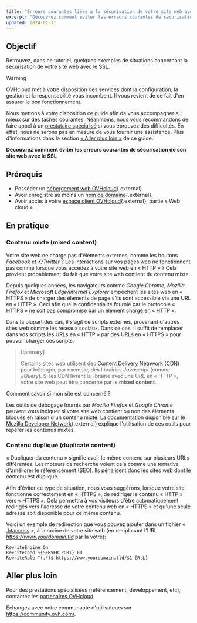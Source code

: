 ```yaml
---
title: "Erreurs courantes liées à la sécurisation de votre site web avec le SSL"
excerpt: "Découvrez comment éviter les erreurs courantes de sécurisation de son site web avec le SSL"
updated: 2024-01-11
---
```


## Objectif

Retrouvez, dans ce tutoriel, quelques exemples de situations concernant la sécurisation de votre site web avec le SSL.

> [!warning]
>
> OVHcloud met à votre disposition des services dont la configuration, la gestion et la responsabilité vous incombent. Il vous revient de ce fait d'en assurer le bon fonctionnement.
> 
> Nous mettons à votre disposition ce guide afin de vous accompagner au mieux sur des tâches courantes. Néanmoins, nous vous recommandons de faire appel à un [prestataire spécialisé](partner.) si vous éprouvez des difficultés. En effet, nous ne serons pas en mesure de vous fournir une assistance. Plus d'informations dans la section [« Aller plus loin »](ssl_avoid_common_pitfalls_of_making_website_secure_#go-further.) de ce guide.
>

**Découvrez comment éviter les erreurs courantes de sécurisation de son site web avec le SSL**

## Prérequis

- Posséder un [hébergement web OVHcloud](hosting.){.external}.
- Avoir enregistré au moins un [nom de domaine](domains.){.external}.
- Avoir accès à votre [espace client OVHcloud](manager.){.external}, partie « Web cloud ».

## En pratique

### Contenu mixte (mixed content)

Votre site web ne charge pas d'éléments externes, comme les boutons *Facebook* et *X/Twitter* ? Les interactions sur vos pages web ne fonctionnent pas comme lorsque vous accédez à votre site web en « HTTP » ? Cela provient probablement du fait que votre site web contient du contenu mixte. 

Depuis quelques années, les navigateurs comme *Google Chrome*, *Mozilla Firefox* et *Microsoft Edge/Internet Explorer* empêchent les sites web en « HTTPS » de charger des éléments de page s'ils sont accessible via une URL en « HTTP ». Ceci afin que la confidentialité fournie par le protocole « HTTPS » ne soit pas compromise par un élément chargé en « HTTP ». 

Dans la plupart des cas, il s'agit de scripts externes, provenant d'autres sites web comme les réseaux sociaux. Dans ce cas, il suffit de remplacer dans vos scripts les URLs en « HTTP » par des URLs en « HTTPS » pour pouvoir charger ces scripts.

> [!primary]
>
> Certains sites web utilisent des [Content Delivery Netnwork (CDN)](cdn_how_to_use_cdn1.) pour héberger, par exemple, des librairies *Javascript* (comme *JQuery*). 
> Si les CDN livrent la librairie avec une URL en « HTTP », votre site web peut être concerné par le **mixed content**. 
>

Comment savoir si mon site est concerné ?

Les outils de débogage fournis par *Mozilla Firefox* et *Google Chrome* peuvent vous indiquer si votre site web contient ou non des éléments bloqués en raison d'un contenu mixte. La documentation disponible sur le [Mozilla Developer Network](https://developer.mozilla.org/en-us/docs/Web/Security/Mixed_content){.external} explique l'utilisation de ces outils pour repérer les contenus mixtes.

### Contenu dupliqué (duplicate content)

« Dupliquer du contenu » signifie avoir le même contenu sur plusieurs URLs différentes. Les moteurs de recherche voient cela comme une tentative d'améliorer le référencement (SEO). Ils pénalisent donc les sites web dont le contenu est dupliqué.

Afin d'éviter ce type de situation, nous vous suggérons, lorsque votre site fonctionne correctement en « HTTPS », de rediriger le contenu « HTTP » vers « HTTPS ». Cela permettra à vos visiteurs d'être automatiquement redirigés vers l'adresse de votre contenu web en « HTTPS » et qu'une seule adresse soit disponible pour ce même contenu. 

Voici un exemple de redirection que vous pouvez ajouter dans un fichier « [.htaccess](htaccess_url_rewriting_using_mod_rewrite1.) », à la racine de votre site web (en remplacant l'URL *https://www.yourdomain.tld* par la vôtre):

```
RewriteEngine On
RewriteCond %{SERVER_PORT} 80
RewriteRule ^(.*)$ https://www.yourdomain.tld/$1 [R,L]
```

## Aller plus loin <a name="go-further"></a>

Pour des prestations spécialisées (référencement, développement, etc), contactez les [partenaires OVHcloud](partner.).

Échangez avec notre communauté d'utilisateurs sur <https://community.ovh.com/>.